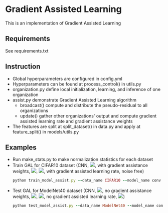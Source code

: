 # Gradient Assisted Learning
This is an implementation of Gradient Assisted Learning
 
## Requirements
See requirements.txt

## Instruction
 - Global hyperparameters are configured in config.yml
 - Hyperparameters can be found at process_control() in utils.py 
 - organization.py define local initialization, learning, and inference of one organization
 - assist.py demonstrate Gradient Assisted Learning algorithm
    - broadcast() compute and distribute the pseudo-residual to all organizations
    - update() gather other organizations' output and compute gradient assisted learning rate and gradient assistance weights
 - The features are split at split_dataset() in data.py and apply at feature_split() in models/utils.py

## Examples
 - Run make_stats.py to make normalization statistics for each dataset
 - Train GAL for CIFAR10 dataset (CNN, <img src="https://latex.codecogs.com/gif.latex?M=8"/>, with gradient assistance weights, <img src="https://latex.codecogs.com/gif.latex?E=10"/>, <img src="https://latex.codecogs.com/gif.latex?T=10"/>, with gradient assisted learning rate, noise free)
    ```ruby
    python train_model_assist.py --data_name CIFAR10 --model_name conv --control_name 8_stack_10_10_search_0
    ```
 - Test GAL for ModelNet40 dataset (CNN, <img src="https://latex.codecogs.com/gif.latex?M=12"/>, no gradient assistance weights, <img src="https://latex.codecogs.com/gif.latex?E=10"/>, <img src="https://latex.codecogs.com/gif.latex?T=10"/>, no gradient assisted learning rate, <img src="https://latex.codecogs.com/gif.latex?\sigma=1"/>)
    ```ruby
    python test_model_assist.py --data_name ModelNet40 --model_name conv --control_name 12_bag_10_10_fix_1
    ```
